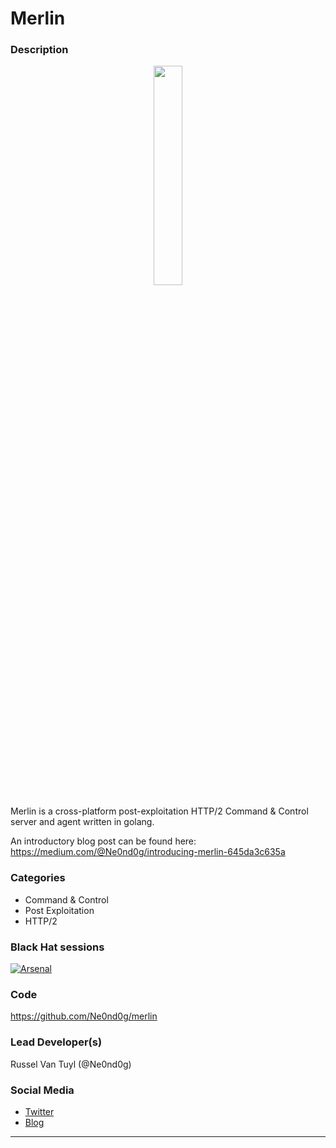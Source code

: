 # Merlin

### Description
<p align="center">
  <img src="https://i.imgur.com/4iKuvuj.jpg" height="30%" width="30%">
</p>

Merlin is a cross-platform post-exploitation HTTP/2 Command & Control 
server and agent written in golang.

An introductory blog post can be found here:
https://medium.com/@Ne0nd0g/introducing-merlin-645da3c635a

### Categories
* Command & Control
* Post Exploitation
* HTTP/2

### Black Hat sessions
[![Arsenal](https://github.com/toolswatch/badges/blob/master/arsenal/usa/2018.svg)](https://www.toolswatch.org/2018/05/black-hat-arsenal-usa-2018-the-w0w-lineup/)

### Code
https://github.com/Ne0nd0g/merlin

### Lead Developer(s)
 Russel Van Tuyl (@Ne0nd0g)

### Social Media
* [Twitter](https://twitter.com/Ne0nd0g)
* [Blog](https://medium.com/@Ne0nd0g)
----

